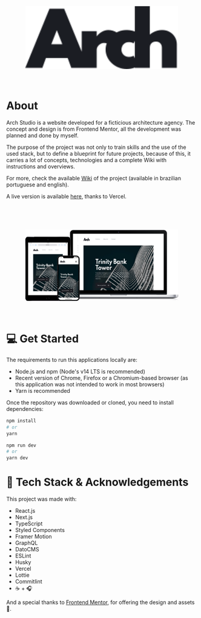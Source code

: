 <div style="display: flex; justify-content: center; margin-bottom: 80px">
  <img src="./public/assets/logo.svg" alt="drawing" width="80%"/>
</div>

# About

Arch Studio is a website developed for a ficticious architecture agency. The concept and design is from Frontend Mentor, all the development was planned and done by myself.

The purpose of the project was not only to train skills and the use of the used stack, but to define a blueprint for future projects, because of this, it carries a lot of concepts, technologies and a complete Wiki with instructions and overviews.

For more, check the available [Wiki](https://github.com/leonardonegrao/arch-studio/wiki) of the project (available in brazilian portuguese and english).

A live version is available [here](https://arch-studio-blush.vercel.app/), thanks to Vercel.

<div style="display: flex; justify-content: center; margin: 80px 0;">
  <img src="./mocks-arch-studio.png" alt="drawing" width="80%"/>
</div>

# 💻 Get Started

The requirements to run this applications locally are:

- Node.js and npm (Node's v14 LTS is recommended)
- Recent version of Chrome, Firefox or a Chromium-based browser (as this application was not intended to work in most browsers)
- Yarn is recommended

Once the repository was downloaded or cloned, you need to install dependencies:

```bash
npm install
# or
yarn
```

```bash
npm run dev
# or
yarn dev
```

# 🤝 Tech Stack & Acknowledgements

This project was made with:

- React.js
- Next.js
- TypeScript
- Styled Components
- Framer Motion
- GraphQL
- DatoCMS
- ESLint
- Husky
- Vercel
- Lottie
- Commitlint
- ☕ + 🎧

And a special thanks to [Frontend Mentor](https://www.frontendmentor.io/solutions), for offering the design and assets 🙏.
